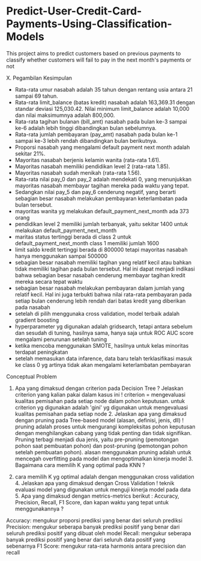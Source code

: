 # Predict-User-Credit-Card-Payments-Using-Classification-Models
This project aims to predict customers based on previous payments to classify whether customers will fail to pay in the next month's payments or not

X. Pegambilan Kesimpulan
- Rata-rata umur nasabah adalah 35 tahun dengan rentang usia antara 21 sampai 69 tahun.
- Rata-rata limit_balance (batas kredit) nasabah adalah 163,369.31 dengan standar deviasi 125,030.42. Nilai minimum limit_balance adalah 10,000 dan nilai maksimumnya adalah 800,000.
- Rata-rata tagihan bulanan (bill_amt) nasabah pada bulan ke-3 sampai ke-6 adalah lebih tinggi dibandingkan bulan sebelumnya.
- Rata-rata jumlah pembayaran (pay_amt) nasabah pada bulan ke-1 sampai ke-3 lebih rendah dibandingkan bulan berikutnya.
- Proporsi nasabah yang mengalami default payment next month adalah sekitar 21%.
- Mayoritas nasabah berjenis kelamin wanita (rata-rata 1.61).
- Mayoritas nasabah memiliki pendidikan level 2 (rata-rata 1.85).
- Mayoritas nasabah sudah menikah (rata-rata 1.56).
- Rata-rata nilai pay_0 dan pay_2 adalah mendekati 0, yang menunjukkan mayoritas nasabah membayar tagihan mereka pada waktu yang tepat.
- Sedangkan nilai pay_5 dan pay_6 cenderung negatif, yang berarti sebagian besar nasabah melakukan pembayaran keterlambatan pada bulan tersebut.
- mayoritas wanita yg melakukan default_payment_next_month ada 373 orang
- pendidikan level 2 memiliki jumlah terbanyak, yaitu sekitar 1400 untuk melakukan default_payment_next_month
- maritas status tertinggi berada di class 2 untuk default_payment_next_month class 1 memiliki jumlah 1600
- limit saldo kredit tertinggi berada di 800000 tetapi mayoritas nasabah hanya menggunakan sampai 500000
- sebagian besar nasabah memiliki tagihan yang relatif kecil atau bahkan tidak memiliki tagihan pada bulan tersebut. Hal ini dapat menjadi indikasi bahwa sebagian besar nasabah cenderung membayar tagihan kredit mereka secara tepat waktu
- sebagian besar nasabah melakukan pembayaran dalam jumlah yang relatif kecil. Hal ini juga terbukti bahwa nilai rata-rata pembayaran pada setiap bulan cenderung lebih rendah dari batas kredit yang diberikan pada nasabah
- setelah di pilih menggunaka cross validation, model terbaik adalah gradient boosting
- hyperparameter yg digunakan adalah gridsearch, tetapi antara sebelum dan sesudah di tuning, hasilnya sama, hanya saja untuk ROC AUC score mengalami penurunan setelah tuning
- ketika mencoba menggunakan SMOTE, hasilnya untuk kelas minoritas terdapat peningkatan
- setelah memasukan data infarence, data baru telah terklasifikasi masuk ke class 0 yg artinya tidak akan mengalami keterlambatan pembayaran

Conceptual Problem
1. Apa yang dimaksud dengan criterion pada Decision Tree ? Jelaskan criterion yang kalian pakai dalam kasus ini !
criterion = mengevaluasi kualitas pemisahan pada setiap node dalam pohon keputusan. untuk criterion yg digunakan adalah 'gini' yg digunakan untuk mengevaluasi kualitas pemisahan pada setiap node 2. Jelaskan apa yang dimaksud dengan pruning pada Tree-based model (alasan, definisi, jenis, dll) ! pruning adalah proses untuk mengurangi kompleksitas pohon keputusan dengan menghilangkan cabang yang tidak penting dan tidak signifikan. Pruning terbagi menjadi dua jenis, yaitu pre-pruning (pemotongan pohon saat pembuatan pohon) dan post-pruning (pemotongan pohon setelah pembuatan pohon). alasan menggunakan pruning adalah untuk mencegah overfitting pada model dan mengoptimalkan kinerja model 3. Bagaimana cara memilih K yang optimal pada KNN ?

2. cara memilih K yg optimal adalah dengan menggunakan cross validation 4. Jelaskan apa yang dimaksud dengan Cross Validation !
teknik evaluasi model yang digunakan untuk menguji kinerja model pada data 5. Apa yang dimaksud dengan metrics-metrics berikut : Accuracy, Precision, Recall, F1 Score, dan kapan waktu yang tepat untuk menggunakannya ?

Accuracy: mengukur proporsi prediksi yang benar dari seluruh prediksi Precision: mengukur seberapa banyak prediksi positif yang benar dari seluruh prediksi positif yang dibuat oleh model Recall: mengukur seberapa banyak prediksi positif yang benar dari seluruh data positif yang sebenarnya F1 Score: mengukur rata-rata harmonis antara precision dan recall
